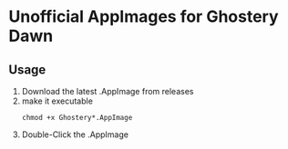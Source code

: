 # Unofficial AppImages for Ghostery Dawn

## Usage

1) Download the latest .AppImage from releases
2) make it executable
    ```
    chmod +x Ghostery*.AppImage
    ```
3) Double-Click the .AppImage